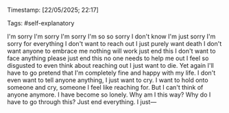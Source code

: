 Timestamp: [22/05/2025; 22:17]

Tags: #self-explanatory 

I'm sorry I'm sorry I'm sorry I'm so so sorry I don't know I'm just sorry I'm sorry for everything I don't want to reach out I just purely want death I don't want anyone to embrace me nothing will work just end this I don't want to face anything please just end this no one needs to help me out I feel so disgusted to even think about reaching out I just want to die.
     Yet again I'll have to go pretend that I'm completely fine and happy with my life. I don't even want to tell anyone anything, I just want to cry. I want to hold onto someone and cry, someone I feel like reaching for. But I can't think of anyone anymore. I have become so lonely. Why am I this way? Why do I have to go through this? Just end everything. I just—
